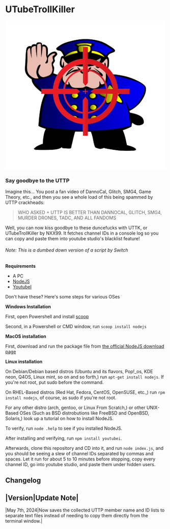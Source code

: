 # UTubeTrollKiller

![UTubeTrollKiller Logo](uttklogo.png)

### Say goodbye to the UTTP

Imagine this... You post a fan video of DannoCal, Glitch, SMG4, Game Theory, etc., and then you see a whole load of this being spammed by UTTP crackheads:

> WHO ASKED + UTTP IS BETTER THAN DANNOCAL, GLITCH, SMG4, MURDER DRONES, TADC, AND ALL FANDOMS

Well, you can now kiss goodbye to these duncefucks with UTTK, or UTubeTrollKiller by NXX99. It fetches channel IDs in a console log so you can copy and paste them into youtube studio's blacklist feature!

###### Note: This is a dumbed down version of a script by Switch

__Requirements__

* A PC
* [NodeJS](https://nodejs.org)
* [YoutubeI](https://www.npmjs.com/package/youtubei)

Don't have these? Here's some steps for various OSes

__Windows Installation__

First, open Powershell and install [scoop](https://scoop.sh/)

Second, in a Powershell or CMD window, run `scoop install nodejs`

__MacOS installation__

First, download and run the package file from [the official NodeJS download page](https://nodejs.org/en/download)

__Linux installation__

On Debian/Debian based distros (Ubuntu and its flavors, Pop!_os, KDE neon, Q4OS, Linux mint, so on and so forth,) run `apt-get install nodejs`. If you're not root, put sudo before the command.

On RHEL-Based distros (Red Hat, Fedora, CentOS, OpenSUSE, etc.,) run `rpm install nodejs`, of course, as sudo if you're not root.

For any other distro (arch, gentoo, or Linux From Scratch,) or other UNIX-Based OSes (Such as BSD distrobutions like FreeBSD and OpenBSD, Solaris,) look up a tutorial on how to install NodeJS.

To verify, run `node .help` to see if you installed NodeJS.

After installing and verifying, run `npm install youtubei`.

Afterwards, clone this repository and CD into it, and run `node index.js`, and you should be seeing a slew of channel IDs separated by commas and spaces. Let it run for about 5 to 10 minutes before stopping, copy every channel ID, go into youtube studio, and paste them under hidden users.

## Changelog


|Version|Update Note|
--
|May 7th, 2024|Now saves the collected UTTP member name and ID lists to separate text files instead of needing to copy them directly from the terminal window.|